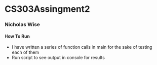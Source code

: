 # CS303Assingment2
### Nicholas Wise
#### How To Run
- I have written a series of function calls in main for the sake of testing each of them
- Run script to see output in console for results
